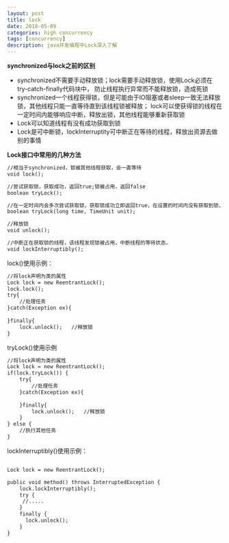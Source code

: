 ```yaml
---
layout: post
title: lock
date: 2018-05-09
categories: high concurrency
tags: [concurrency]
description: java并发编程中Lock深入了解
---
```


**synchronized与lock之前的区别**
- synchronized不需要手动释放锁；lock需要手动释放锁，使用Lock必须在try-catch-finally代码块中，
防止线程执行异常而不能释放锁，造成死锁
- synchronized一个线程获得锁，但是可能由于IO阻塞或者sleep一致无法释放锁，其他线程只能一直等待直到该线程锁被释放；
lock可以使获得锁的线程在一定时间内能够响应中断，释放出锁，其他线程能够重新获取锁
- Lock可以知道线程有没有成功获取到锁
- Lock是可中断锁，lockInterruptity可中断正在等待的线程，释放出资源去做别的事情

**Lock接口中常用的几种方法**
```html
//相当于synchronized，锁被其他线程获取，会一直等待
void lock();

//尝试获取锁，获取成功，返回true;锁被占用，返回false
boolean tryLock();

//在一定时间内会多次尝试获取锁，获取锁成功立即返回true，在设置的时间内没有获取到锁，返回false
boolean tryLock(long time, TimeUnit unit);

//释放锁
void unlock();

//中断正在获取锁的线程，该线程发现锁被占用，中断线程的等待状态，
void lockInterruptibly();
```
lock()使用示例：
```html
//将lock声明为类的属性
Lock lock = new ReentrantLock();
lock.lock();
try{
    //处理任务
}catch(Exception ex){
 
}finally{
    lock.unlock();   //释放锁
}
```
tryLock()使用示例
```html
//将lock声明为类的属性
Lock lock = new ReentrantLock();
if(lock.tryLock()) {
    try{
        //处理任务
    }catch(Exception ex){
     
    }finally{
        lock.unlock();   //释放锁
    } 
} else {
    //执行其他任务
}
```
lockInterruptibly()使用示例：
```html

Lock lock = new ReentrantLock();

public void method() throws InterruptedException {
    lock.lockInterruptibly();
    try {  
     //.....
    }
    finally {
      lock.unlock();
    }  
}
```
